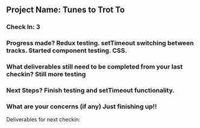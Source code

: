 ## Project Name: Tunes to Trot To

### Check In: 3

### Progress made? Redux testing. setTimeout switching between tracks. Started component testing. CSS.

### What deliverables still need to be completed from your last checkin? Still more testing

### Next Steps? Finish testing and setTimeout functionality.

### What are your concerns (if any) Just finishing up!!

Deliverables for next checkin:
